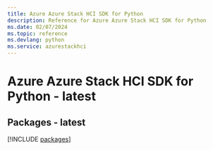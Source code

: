 ```yaml
---
title: Azure Azure Stack HCI SDK for Python
description: Reference for Azure Azure Stack HCI SDK for Python
ms.date: 02/07/2024
ms.topic: reference
ms.devlang: python
ms.service: azurestackhci
---
```

# Azure Azure Stack HCI SDK for Python - latest
## Packages - latest
[!INCLUDE [packages](azure-stack-hci-index.md)]
